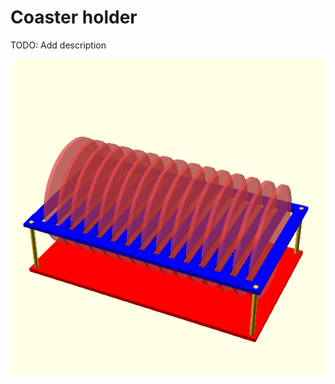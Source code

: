 Coaster holder
==============

TODO: Add description

![./exports/CoasterHolder.png](./exports/CoasterHolder.png)
